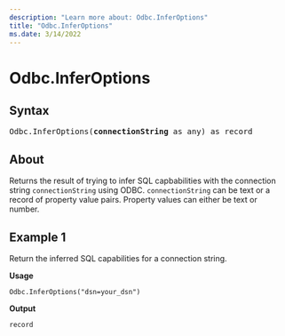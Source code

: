 ```yaml
---
description: "Learn more about: Odbc.InferOptions"
title: "Odbc.InferOptions"
ms.date: 3/14/2022
---
```

# Odbc.InferOptions

## Syntax

<pre>
Odbc.InferOptions(<b>connectionString</b> as any) as record
</pre>

## About

Returns the result of trying to infer SQL capbabilities with the connection string `connectionString` using ODBC. `connectionString` can be text or a record of property value pairs. Property values can either be text or number.

## Example 1

Return the inferred SQL capabilities for a connection string.

**Usage**

```powerquery-m
Odbc.InferOptions("dsn=your_dsn")
```

**Output**

```powerquery-m
record
```
